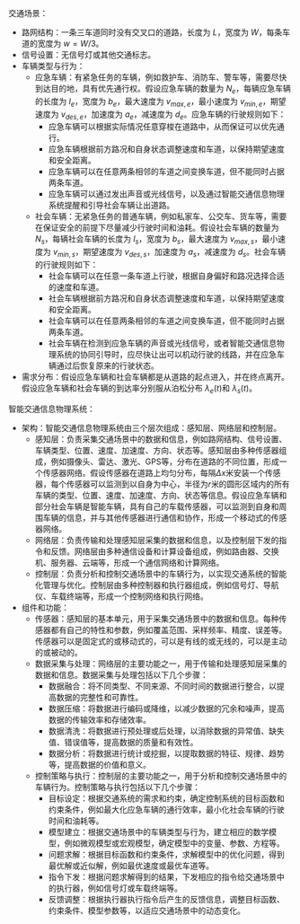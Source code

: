 
交通场景：

- 路网结构：一条三车道同时没有交叉口的道路，长度为 $L$，宽度为 $W$，每条车道的宽度为 $w=W/3$。
- 信号设置：无信号灯或其他交通标志。
- 车辆类型与行为：
  - 应急车辆：有紧急任务的车辆，例如救护车、消防车、警车等，需要尽快到达目的地，具有优先通行权。假设应急车辆的数量为 $N_e$，每辆应急车辆的长度为 $l_e$，宽度为 $b_e$，最大速度为 $v_{max,e}$，最小速度为 $v_{min,e}$，期望速度为 $v_{des,e}$，加速度为 $a_e$，减速度为 $d_e$。应急车辆的行驶规则如下：
    - 应急车辆可以根据实际情况任意穿梭在道路中，从而保证可以优先通行。
    - 应急车辆根据前方路况和自身状态调整速度和车道，以保持期望速度和安全距离。
    - 应急车辆可以在任意两条相邻的车道之间变换车道，但不能同时占据两条车道。
    - 应急车辆可以通过发出声音或光线信号，以及通过智能交通信息物理系统提醒和引导社会车辆让出道路。
  - 社会车辆：无紧急任务的普通车辆，例如私家车、公交车、货车等，需要在保证安全的前提下尽量减少行驶时间和油耗。假设社会车辆的数量为 $N_s$，每辆社会车辆的长度为 $l_s$，宽度为 $b_s$，最大速度为 $v_{max,s}$，最小速度为 $v_{min,s}$，期望速度为 $v_{des,s}$，加速度为 $a_s$，减速度为 $d_s$。社会车辆的行驶规则如下：
    - 社会车辆可以在任意一条车道上行驶，根据自身偏好和路况选择合适的速度和车道。
    - 社会车辆根据前方路况和自身状态调整速度和车道，以保持期望速度和安全距离。
    - 社会车辆可以在任意两条相邻的车道之间变换车道，但不能同时占据两条车道。
    - 社会车辆在检测到应急车辆的声音或光线信号，或者智能交通信息物理系统的协同引导时，应尽快让出可以机动行驶的线路，并在应急车辆通过后恢复原来的行驶状态。
- 需求分布：假设应急车辆和社会车辆都是从道路的起点进入，并在终点离开。假设应急车辆和社会车辆的到达率分别服从泊松分布 $\lambda_e(t)$和 $\lambda_s(t)$。

智能交通信息物理系统：

- 架构：智能交通信息物理系统由三个层次组成：感知层、网络层和控制层。
  - 感知层：负责采集交通场景中的数据和信息，例如路网结构、信号设置、车辆类型、位置、速度、加速度、方向、状态等。感知层由多种传感器组成，例如摄像头、雷达、激光、GPS等，分布在道路的不同位置，形成一个传感器网络。假设传感器在道路上均匀分布，每隔$Δx$米安装一个传感器，每个传感器可以监测到以自身为中心，半径为$r$米的圆形区域内的所有车辆的类型、位置、速度、加速度、方向、状态等信息。假设应急车辆和部分社会车辆是智能车辆，具有自己的车载传感器，可以监测到自身和周围车辆的信息，并与其他传感器进行通信和协作，形成一个移动式的传感器网络。
  - 网络层：负责传输和处理感知层采集的数据和信息，以及控制层下发的指令和反馈。网络层由多种通信设备和计算设备组成，例如路由器、交换机、服务器、云端等，形成一个通信网络和计算网络。
  - 控制层：负责分析和控制交通场景中的车辆行为，以实现交通系统的智能化管理与优化。控制层由多种控制器和执行器组成，例如信号灯、导航仪、车载终端等，形成一个控制网络和执行网络。
- 组件和功能：
  - 传感器：感知层的基本单元，用于采集交通场景中的数据和信息。每种传感器都有自己的特性和参数，例如覆盖范围、采样频率、精度、误差等。传感器可以是固定式的或移动式的，可以是有线的或无线的，可以是主动的或被动的。
  - 数据采集与处理：网络层的主要功能之一，用于传输和处理感知层采集的数据和信息。数据采集与处理包括以下几个步骤：
    - 数据融合：将不同类型、不同来源、不同时间的数据进行整合，以提高数据的完整性和可靠性。
    - 数据压缩：将数据进行编码或降维，以减少数据的冗余和噪声，提高数据的传输效率和存储效率。
    - 数据清洗：将数据进行预处理或后处理，以消除数据的异常值、缺失值、错误值等，提高数据的质量和有效性。
    - 数据分析：将数据进行统计或挖掘，以提取数据的特征、规律、趋势等，提高数据的价值和意义。
  - 控制策略与执行：控制层的主要功能之一，用于分析和控制交通场景中的车辆行为。控制策略与执行包括以下几个步骤：
    - 目标设定：根据交通系统的需求和约束，确定控制系统的目标函数和约束条件，例如最大化应急车辆的通行效率，最小化社会车辆的行驶时间和油耗等。
    - 模型建立：根据交通场景中的车辆类型与行为，建立相应的数学模型，例如微观模型或宏观模型，确定模型中的变量、参数、方程等。
    - 问题求解：根据目标函数和约束条件，求解模型中的优化问题，得到最优解或近似解，例如最优速度或最优车道等。
    - 指令下发：根据问题求解得到的结果，下发相应的指令给交通场景中的执行器，例如信号灯或车载终端等。
    - 反馈调整：根据执行器执行指令后产生的反馈信息，调整目标函数、约束条件、模型参数等，以适应交通场景中的动态变化。
